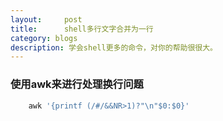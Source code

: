 ```yaml
---
layout:     post
title:      shell多行文字合并为一行
category: blogs
description: 学会shell更多的命令，对你的帮助很很大。
---
```


### 使用awk来进行处理换行问题
```sql
    awk '{printf (/#/&&NR>1)?"\n"$0:$0}'
```
